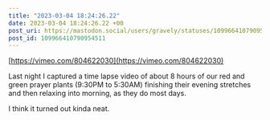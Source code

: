 ```yaml
---
title: "2023-03-04 18:24:26.22"
date: 2023-03-04 18:24:26.22 +00
post_uri: https://mastodon.social/users/gravely/statuses/109966410790954511
post_id: 109966410790954511
---
```

[https://vimeo.com/804622030](https://vimeo.com/804622030)

Last night I captured a time lapse video of about 8 hours of our red and green prayer plants (9:30PM to 5:30AM) finishing their evening stretches and then relaxing into morning, as they do most days.

I think it turned out kinda neat.


